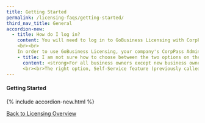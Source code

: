 ```yaml
---
title: Getting Started
permalink: /licensing-faqs/getting-started/
third_nav_title: General
accordion-new:
  - title: How do I log in?
    content: You will need to log in to GoBusiness Licensing with CorpPass. You can register for a CorpPass ID here.
    <br><br>
    In order to use GoBusiness Licensing, your company's CorpPass Administrator or Sub-Administrator will need to assign digital service access to GoBusiness Portal. You can find out how to do so here.
    - title: I am not sure how to choose between the two options on the GoBusiness Licensing homepage. Where can I get help?
      content: <strong>For all business owners except new business owners in the food services industry</strong>
      <br><br>The right option, Self-Service feature (previously called LicenceOne) is for you, if you:<br>1.Have previously applied for licences or created application drafts on LicenceOne<br>2.Are a new business owner from any industry except food services    
---
```


#### Getting Started
{% include accordion-new.html %}

[Back to Licensing Overview](/run-and-grow/licensing-overview/)
